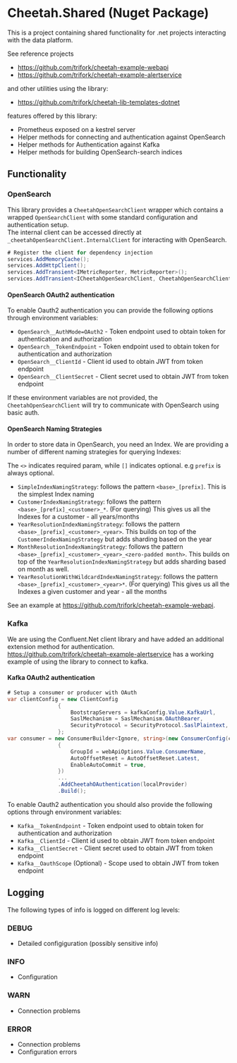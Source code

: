 # Cheetah.Shared (Nuget Package)

This is a project containing shared functionality for .net projects interacting with the data platform.

See reference projects

- <https://github.com/trifork/cheetah-example-webapi>
- <https://github.com/trifork/cheetah-example-alertservice>

and other utilities using the library:

- <https://github.com/trifork/cheetah-lib-templates-dotnet>

features offered by this library:

- Prometheus exposed on a kestrel server
- Helper methods for connecting and authentication against OpenSearch
- Helper methods for Authentication against Kafka
- Helper methods for building OpenSearch-search indices

## Functionality

### OpenSearch

This library provides a `CheetahOpenSearchClient` wrapper which contains a wrapped `OpenSearchClient` with some standard configuration and authentication setup.  
The internal client can be accessed directly at `_cheetahOpenSearchClient.InternalClient` for interacting with OpenSearch.

```c#
# Register the client for dependency injection
services.AddMemoryCache();
services.AddHttpClient();
services.AddTransient<IMetricReporter, MetricReporter>();
services.AddTransient<ICheetahOpenSearchClient, CheetahOpenSearchClient>();
```

#### OpenSearch OAuth2 authentication

To enable Oauth2 authentication you can provide the following options through environment variables:

- `OpenSearch__AuthMode=OAuth2` - Token endpoint used to obtain token for authentication and authorization
- `OpenSearch__TokenEndpoint` - Token endpoint used to obtain token for authentication and authorization
- `OpenSearch__ClientId` - Client id used to obtain JWT from token endpoint
- `OpenSearch__ClientSecret` - Client secret used to obtain JWT from token endpoint

If these environment variables are not provided, the `CheetahOpenSearchClient` will try to communicate with OpenSearch using basic auth.

#### OpenSearch Naming Strategies

In order to store data in OpenSearch, you need an Index.
We are providing a number of different naming strategies for querying Indexes:

The `<>` indicates required param, while `[]` indicates optional. e.g `prefix` is always optional.

- `SimpleIndexNamingStrategy`: follows the pattern `<base>_[prefix]`.
  This is the simplest Index naming
- `CustomerIndexNamingStrategy`: follows the pattern `<base>_[prefix]_<customer>_*`.
  (For querying) This gives us all the Indexes for a customer - all years/months
- `YearResolutionIndexNamingStrategy`: follows the pattern `<base>_[prefix]_<customer>_<year>`.
  This builds on top of the `CustomerIndexNamingStrategy` but adds sharding based on the year
- `MonthResolutionIndexNamingStrategy`: follows the pattern `<base>_[prefix]_<customer>_<year>_<zero-padded month>`.
  This builds on top of the `YearResolutionIndexNamingStrategy` but adds sharding based on month as well.
- `YearResolutionWithWildcardIndexNamingStrategy`: follows the pattern `<base>_[prefix]_<customer>_<year>*`.
  (For querying) This gives us all the Indexes a given customer and year - all the months

See an example at <https://github.com/trifork/cheetah-example-webapi>.

### Kafka

We are using the Confluent.Net client library and have added an additional extension method for authentication.  
<https://github.com/trifork/cheetah-example-alertservice> has a working example of using the library to connect to kafka.

#### Kafka OAuth2 authentication

```c#
# Setup a consumer or producer with OAuth
var clientConfig = new ClientConfig
                {
                    BootstrapServers = kafkaConfig.Value.KafkaUrl,
                    SaslMechanism = SaslMechanism.OAuthBearer,
                    SecurityProtocol = SecurityProtocol.SaslPlaintext,
                };
var consumer = new ConsumerBuilder<Ignore, string>(new ConsumerConfig(clientConfig)
                {
                    GroupId = webApiOptions.Value.ConsumerName,
                    AutoOffsetReset = AutoOffsetReset.Latest,
                    EnableAutoCommit = true,
                })
                ...
                .AddCheetahOAuthentication(localProvider)
                .Build();
```

To enable Oauth2 authentication you should also provide the following options through environment variables:

- `Kafka__TokenEndpoint` - Token endpoint used to obtain token for authentication and authorization
- `Kafka__ClientId` - Client id used to obtain JWT from token endpoint
- `Kafka__ClientSecret` - Client secret used to obtain JWT from token endpoint
- `Kafka__OauthScope` (Optional) - Scope used to obtain JWT from token endpoint


## Logging
The following types of info is logged on different log levels:
### DEBUG
* Detailed configiguration (possibly sensitive info)
### INFO
* Configuration
### WARN
* Connection problems
### ERROR
* Connection problems
* Configuration errors